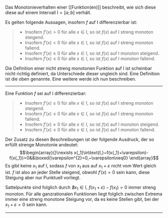 Das Monotonieverhalten einer [[Funktion(en)]] beschreibt, wie sich diese diese auf einem Intervall $\text{I}=\left[a;b\right]$ verhält.

Es gelten folgende Aussagen, insofern $f$ auf $\text{I}$ differenzierbar ist:
>- Insofern $f'(x)>0$ für alle $x\in \text{I}$, so ist $f(x)$ auf $\text{I}$ streng monoton steigend.
>- Insofern $f'(x)<0$ für alle $x\in \text{I}$, so ist $f(x)$ auf $\text{I}$ streng monoton fallend.
>- Insofern $f'(x)\ge0$ für alle $x\in \text{I}$, so ist $f(x)$ auf $\text{I}$ monoton steigend.
>- Insofern $f'(x)\le0$ für alle $x\in \text{I}$, so ist $f(x)$ auf $\text{I}$ monoton fallend.

Die Definition einer nicht streng monotonen Funktion auf $\text{I}$ ist scheinbar nicht richtig definiert, da Unterschiede dieser ungleich sind.
Eine Definition ist die oben genannte. Eine weitere werde ich nun beschreiben.

---
Eine Funktion $f$ sei auf $\text{I}$ differenzierbar:
>- Insofern $f'(x)\ge0$ für alle $x\in \text{I}$, so ist $f(x)$ auf $\text{I}$ streng monoton steigend.
>- Insofern $f'(x)\le0$ für alle $x\in \text{I}$, so ist $f(x)$ auf $\text{I}$ streng monoton fallend.
>- Insofern $f'(x)\ge0$ für alle $x\in \text{I}$, so ist $f(x)$ auf $\text{I}$ monoton steigend.
>- Insofern $f'(x)\le0$ für alle $x\in \text{I}$, so ist $f(x)$ auf $\text{I}$ monoton fallend.

Der Zusatz zu diesen Beschreibungen ist der folgende Ausdruck, der so erfüllt strenge Monotonie andeutet:
$$\begin{array}{}\nexists x{_1}\in\text{I,}~f(x{_1}+\varepsilon)-f(x{_1})=0&&\boxed{\varepsilon^{2}=0,~\varepsilon\neq0}
\end{array}$$
Es gibt keine $x_1$ auf $\text{I}$, sodass $f$ von $x_{1}$ aus auf $x_{1}+\varepsilon$ nicht vom Wert gleich ist. $f$ ist also an jeder Stelle steigend, obwohl $f'(x)=0$ sein kann, diese Steigung aber nur Punktuell vorliegt.

Sattelpunkte sind folglich durch $\nexists x{_1}\in\text{I,}~f(x{_1}+\varepsilon)-f(x{_1})=0$ immer streng monoton. Für alle ganzrationalen Funktionen liegt folglich zwischen Extrema immer eine streng monotone Steigung vor, da es keine Stellen gibt, bei der $x_{1}+\varepsilon=0$ sein kann.

---